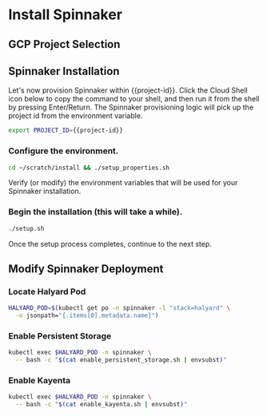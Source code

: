 # Install Spinnaker

## GCP Project Selection

<walkthrough-project-billing-setup></walkthrough-project-billing-setup>

## Spinnaker Installation

Let's now provision Spinnaker within {{project-id}}. Click the Cloud Shell icon below to copy the command to your shell, and then run it from the shell by pressing Enter/Return. The Spinnaker provisioning logic will pick up the project id from the environment variable.

```bash
export PROJECT_ID={{project-id}}
```

### Configure the environment.

```bash
cd ~/scratch/install && ./setup_properties.sh
```

Verify (or modify) the environment variables that will be used for your Spinnaker installation.

<walkthrough-editor-open-file filePath="scratch/install/properties"
                              text="Open properties file">
</walkthrough-editor-open-file>

### Begin the installation (this will take a while).

```bash
./setup.sh
```

Once the setup process completes, continue to the next step.

## Modify Spinnaker Deployment

### Locate Halyard Pod

```bash
HALYARD_POD=$(kubectl get po -n spinnaker -l "stack=halyard" \
  -o jsonpath="{.items[0].metadata.name}")
```

### Enable Persistent Storage

```bash
kubectl exec $HALYARD_POD -n spinnaker \
  -- bash -c "$(cat enable_persistent_storage.sh | envsubst)"
```

### Enable Kayenta

```bash
kubectl exec $HALYARD_POD -n spinnaker \
  -- bash -c "$(cat enable_kayenta.sh | envsubst)"
```
